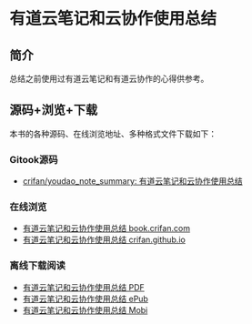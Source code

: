 # 有道云笔记和云协作使用总结

## 简介
总结之前使用过有道云笔记和有道云协作的心得供参考。

## 源码+浏览+下载
本书的各种源码、在线浏览地址、多种格式文件下载如下：

### Gitook源码
* [crifan/youdao_note_summary: 有道云笔记和云协作使用总结](https://github.com/crifan/youdao_note_summary)

### 在线浏览
* [有道云笔记和云协作使用总结 book.crifan.com](http://book.crifan.com/books/youdao_note_summary/website)
* [有道云笔记和云协作使用总结 crifan.github.io](https://crifan.github.io/youdao_note_summary/website)

### 离线下载阅读
* [有道云笔记和云协作使用总结 PDF](http://book.crifan.com/books/youdao_note_summary/pdf/youdao_note_summary.pdf)
* [有道云笔记和云协作使用总结 ePub](http://book.crifan.com/books/youdao_note_summary/epub/youdao_note_summary.epub)
* [有道云笔记和云协作使用总结 Mobi](http://book.crifan.com/books/youdao_note_summary/mobi/youdao_note_summary.mobi)
